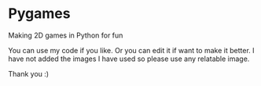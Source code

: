 # Pygames
Making 2D games in Python for fun

You can use my code if you like.
Or you can edit it if want to make it better.
I have not added the images I have used so please use any relatable image.

Thank you :)
